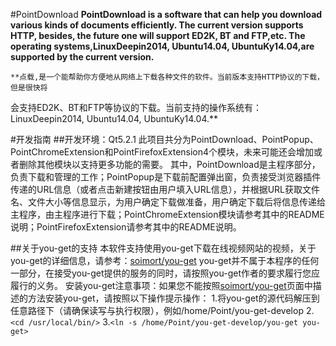 #PointDownload
	**PointDownload is a software that can help you download various kinds of documents efficiently.
The current version supports HTTP, besides, the future one will support ED2K, BT and FTP,etc.
The operating systems,LinuxDeepin2014, Ubuntu14.04, UbuntuKy14.04,are supported by the current version.**

	**点载,是一个能帮助你方便地从网络上下载各种文件的软件。当前版本支持HTTP协议的下载，但是很快将
会支持ED2K、BT和FTP等协议的下载。当前支持的操作系统有：LinuxDeepin2014, Ubuntu14.04, UbuntuKy14.04.**

#开发指南
##开发环境：Qt5.2.1
	此项目共分为PointDownload、PointPopup、PointChromeExtension和PointFirefoxExtension4个模块，未来可能还会增加或者删除其他模块以支持更多功能的需要。
其中，PointDownload是主程序部分，负责下载和管理的工作；PointPopup是下载前配置弹出窗，负责接受浏览器插件传递的URL信息（或者点击新建按钮由用户填入URL信息），并根据URL获取文件名、文件大小等信息显示，为用户确定下载做准备，用户确定下载后将信息传递给主程序，由主程序进行下载；PointChromeExtension模块请参考其中的README说明；PointFirefoxExtension请参考其中的README说明。


##关于you-get的支持
	本软件支持使用you-get下载在线视频网站的视频，关于you-get的详细信息，请参考：[soimort/you-get](https://github.com/soimort/you-get/tree/master)
	you-get并不属于本程序的任何一部分，在接受you-get提供的服务的同时，请按照you-get作者的要求履行您应履行的义务。
	安装you-get注意事项：如果您不能按照[soimort/you-get](https://github.com/soimort/you-get/tree/master)页面中描述的方法安装you-get，请按照以下操作提示操作：
	1.将you-get的源代码解压到任意路径下（请确保读写与执行权限），例如/home/Point/you-get-develop
	2.`<cd /usr/local/bin/>`
	3.`<ln -s /home/Point/you-get-develop/you-get you-get>`
